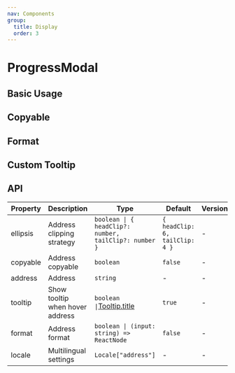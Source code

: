 ```yaml
---
nav: Components
group:
  title: Display
  order: 3
---
```


# ProgressModal

## Basic Usage

<!-- <code src="./demos/basic.tsx"></code> -->

## Copyable

<!-- <code src="./demos/copyable.tsx"></code> -->

## Format

<!-- <code src="./demos/format.tsx"></code> -->

## Custom Tooltip

<!-- <code src="./demos/customTooltip.tsx"></code> -->

## API

| Property | Description | Type | Default | Version |
| --- | --- | --- | --- | --- |
| ellipsis | Address clipping strategy | `boolean \| { headClip?: number, tailClip?: number }` | `{ headClip: 6, tailClip: 4 }` | - |
| copyable | Address copyable | `boolean` | `false` | - |
| address | Address | `string` | - | - |
| tooltip | Show tooltip when hover address | `boolean \|`[Tooltip.title](https://ant.design/components/tooltip-cn#api) | `true ` | - |
| format | Address format | `boolean \| (input: string) => ReactNode` | `false` | - |
| locale | Multilingual settings | `Locale["address"]` | - | - |
